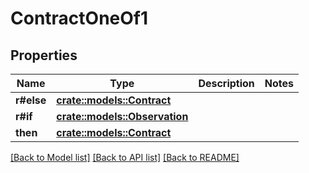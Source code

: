 # ContractOneOf1

## Properties

Name | Type | Description | Notes
------------ | ------------- | ------------- | -------------
**r#else** | [**crate::models::Contract**](Contract.md) |  | 
**r#if** | [**crate::models::Observation**](Observation.md) |  | 
**then** | [**crate::models::Contract**](Contract.md) |  | 

[[Back to Model list]](../README.md#documentation-for-models) [[Back to API list]](../README.md#documentation-for-api-endpoints) [[Back to README]](../README.md)


